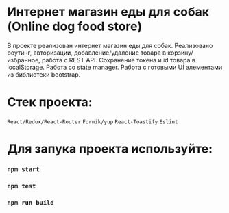# Интернет магазин еды для собак (Online dog food store)

В проекте реализован интернет магазин еды для собак. Реализовано роутинг, авторизации, добавление/удаление товара в корзину/избранное, работа с REST API. Сохранение токена и id товара в localStorage. Работа со state manager. Работа с готовыми UI элементами из библиотеки bootstrap.

# Стек проекта:

```React/Redux/React-Router```
```Formik/yup```
```React-Toastify```
```Eslint```

# Для запука проекта используйте:

### `npm start`
### `npm test`
### `npm run build`


